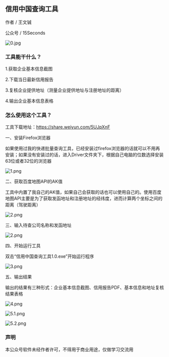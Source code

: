 ## 信用中国查询工具

作者 / 王文铖

公众号 / 15Seconds

![0.jpg](https://user-gold-cdn.xitu.io/2019/11/6/16e40dbe55264852?w=1274&h=682&f=jpeg&s=83089)

### 工具能干什么？

1.获取企业基本信息截图

2.下载当日最新信用报告

3.复核企业提供地址（测量企业提供地址与注册地址的距离）

4.输出企业基本信息表格

### 怎么使用这个工具？

工具下载地址：https://share.weiyun.com/5UJpXnF 

一、安装Firefox浏览器

如果使用过我的快递批量查询工具，已经安装过firefox浏览器的话就可以不用再安装；如果没有安装过的话，进入Driver文件夹下，根据自己电脑的位数选择安装63位或者32位的浏览器

![1.png](https://user-gold-cdn.xitu.io/2019/11/6/16e40d47107a0ebf?w=833&h=243&f=png&s=22364)

二、获取百度地图API的AK值

工具中内置了我自己的AK值，如果自己会获取的话也可以使用自己的。使用百度地图API主要是为了获取发函地址和注册地址的经纬度，进而计算两个坐标之间的距离（驾驶距离）

![2.png](https://user-gold-cdn.xitu.io/2019/11/6/16e40d49781bd1ba?w=783&h=378&f=png&s=27071)

三、输入待查公司名称和发函地址

![2.png](https://user-gold-cdn.xitu.io/2019/11/7/16e448fede73129f?w=1273&h=909&f=png&s=137924)

四、开始运行工具

双击“信用中国查询工具1.0.exe”开始运行程序

![3.png](https://user-gold-cdn.xitu.io/2019/11/7/16e449111767e397?w=790&h=333&f=png&s=24638)

五、输出结果

输出的结果有三种形式：企业基本信息截图、信用报告PDF、基本信息和地址复核结果表格

![4.png](https://user-gold-cdn.xitu.io/2019/11/7/16e44915dea5e61a?w=1401&h=922&f=png&s=167864)

![5.1.png](https://user-gold-cdn.xitu.io/2019/11/6/16e40d53d8fbb9d7?w=1400&h=904&f=png&s=147854)

![5.2.png](https://user-gold-cdn.xitu.io/2019/11/7/16e4492c35a580b8?w=1104&h=363&f=png&s=50551)

### 声明

本公众号软件未经作者许可，不得用于商业用途，仅做学习交流用